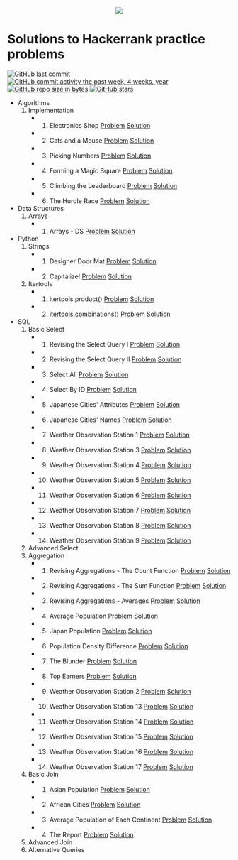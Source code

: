 <p align="center"><a href="https://www.hackerrank.com/marinskiy"><img src="https://i0.wp.com/gradsingames.com/wp-content/uploads/2016/05/856771_668224053197841_1943699009_o.png" ></a></p>

# Solutions to Hackerrank practice problems

[![GitHub last commit](https://img.shields.io/github/last-commit/marinskiy/HackerrankPractice.svg)](https://github.com/marinskiy/HackerrankPractice) 
[![GitHub commit activity the past week, 4 weeks, year](https://img.shields.io/github/commit-activity/y/marinskiy/HackerrankPractice.svg)](https://github.com/marinskiy/HackerrankPractice)
[![GitHub repo size in bytes](https://img.shields.io/github/repo-size/marinskiy/HackerrankPractice.svg)](https://github.com/marinskiy/HackerrankPractice) 
[![GitHub stars](https://img.shields.io/github/stars/marinskiy/HackerrankPractice.svg)](https://github.com/marinskiy/HackerrankPractice)

- Algorithms
    01. Implementation
        - 001. Electronics Shop [Problem](https://www.hackerrank.com/challenges/electronics-shop/problem) [Solution](https://github.com/marinskiy/HackerrankPractice/blob/master/Algorithms/01.%20Implementation/001.%20Electronics%20Shop.py)
        - 002. Cats and a Mouse [Problem](https://www.hackerrank.com/challenges/cats-and-a-mouse/problem) [Solution](https://github.com/marinskiy/HackerrankPractice/blob/master/Algorithms/01.%20Implementation/002.%20Cats%20and%20a%20Mouse.py)
        - 003. Picking Numbers [Problem](https://www.hackerrank.com/challenges/picking-numbers) [Solution](https://github.com/marinskiy/HackerrankPractice/blob/master/Algorithms/01.%20Implementation/003.%20Picking%20Numbers.py)
        - 004. Forming a Magic Square [Problem](https://www.hackerrank.com/challenges/magic-square-forming) [Solution](https://github.com/marinskiy/HackerrankPractice/blob/master/Algorithms/01.%20Implementation/004.%20Forming%20a%20Magic%20Square.py)
        - 005. Climbing the Leaderboard [Problem](https://www.hackerrank.com/challenges/climbing-the-leaderboard/problem) [Solution](https://github.com/marinskiy/HackerrankPractice/blob/master/Algorithms/01.%20Implementation/005.%20Climbing%20the%20Leaderboard.py)
        - 006. The Hurdle Race [Problem](https://www.hackerrank.com/challenges/the-hurdle-race/problem) [Solution](https://github.com/marinskiy/HackerrankPractice/blob/master/Algorithms/01.%20Implementation/006.%20The%20Hurdle%20Race.py)
- Data Structures
    01. Arrays
        - 001. Arrays - DS [Problem](https://www.hackerrank.com/challenges/arrays-ds/problem) [Solution](https://github.com/marinskiy/HackerrankPractice/blob/master/Data%20Structures/01.%20Arrays/001.%20Arrays%20-%20DS.py)
- Python
    01. Strings
        - 001. Designer Door Mat [Problem](https://www.hackerrank.com/challenges/designer-door-mat/problem) [Solution](https://github.com/marinskiy/HackerrankPractice/blob/master/Python/01.%20Strings/001.%20Designer%20Door%20Mat.py)
        - 002. Capitalize! [Problem](https://www.hackerrank.com/challenges/capitalize/problem) [Solution](https://github.com/marinskiy/HackerrankPractice/blob/master/Python/01.%20Strings/002.%20Capitalize!.py)
    02. Itertools
        - 001. itertools.product() [Problem](https://www.hackerrank.com/challenges/itertools-product/problem) [Solution](https://github.com/marinskiy/HackerrankPractice/blob/master/Python/02.%20Itertools/001.%20itertools.product().py)
        - 002. itertools.combinations() [Problem](https://www.hackerrank.com/challenges/itertools-combinations/problem) [Solution](https://github.com/marinskiy/HackerrankPractice/blob/master/Python/02.%20Itertools/002.%20itertools.combinations().py)
- SQL
    01. Basic Select
        - 001. Revising the Select Query I [Problem](https://www.hackerrank.com/challenges/revising-the-select-query/problem) [Solution](https://github.com/marinskiy/HackerrankPractice/blob/master/SQL/01.%20Basic%20Select/001.%20Revising%20the%20Select%20Query%20I.sql)
        - 002. Revising the Select Query II [Problem](https://www.hackerrank.com/challenges/revising-the-select-query-2/problem) [Solution](https://github.com/marinskiy/HackerrankPractice/blob/master/SQL/01.%20Basic%20Select/002.%20Revising%20the%20Select%20Query%20II.sql)
        - 003. Select All [Problem](https://www.hackerrank.com/challenges/select-all-sql/problem) [Solution](https://github.com/marinskiy/HackerrankPractice/blob/master/SQL/01.%20Basic%20Select/003.%20Select%20All.sql)
        - 004. Select By ID [Problem](https://www.hackerrank.com/challenges/select-by-id/problem) [Solution](https://github.com/marinskiy/HackerrankPractice/blob/master/SQL/01.%20Basic%20Select/004.%20Select%20By%20ID.sql)
        - 005. Japanese Cities' Attributes [Problem](https://www.hackerrank.com/challenges/japanese-cities-attributes/problem) [Solution](https://github.com/marinskiy/HackerrankPractice/blob/master/SQL/01.%20Basic%20Select/005.%20Japanese%20Cities'%20Attributes.sql)
        - 006. Japanese Cities' Names [Problem](https://www.hackerrank.com/challenges/japanese-cities-name/problem) [Solution](https://github.com/marinskiy/HackerrankPractice/blob/master/SQL/01.%20Basic%20Select/006.%20Japanese%20Cities'%20Names.sql)
        - 007. Weather Observation Station 1 [Problem](https://www.hackerrank.com/challenges/weather-observation-station-1/problem) [Solution](https://github.com/marinskiy/HackerrankPractice/blob/master/SQL/01.%20Basic%20Select/007.%20Weather%20Observation%20Station%201.sql)
        - 008. Weather Observation Station 3 [Problem](https://www.hackerrank.com/challenges/weather-observation-station-3/problem) [Solution](https://github.com/marinskiy/HackerrankPractice/blob/master/SQL/01.%20Basic%20Select/008.%20Weather%20Observation%20Station%203.sql)
        - 009. Weather Observation Station 4 [Problem](https://www.hackerrank.com/challenges/weather-observation-station-4/problem) [Solution](https://github.com/marinskiy/HackerrankPractice/blob/master/SQL/01.%20Basic%20Select/009.%20Weather%20Observation%20Station%204.sql)
        - 010. Weather Observation Station 5 [Problem](https://www.hackerrank.com/challenges/weather-observation-station-5/problem) [Solution](https://github.com/marinskiy/HackerrankPractice/blob/master/SQL/01.%20Basic%20Select/010.%20Weather%20Observation%20Station%205.sql)
        - 011. Weather Observation Station 6 [Problem](https://www.hackerrank.com/challenges/weather-observation-station-6/problem) [Solution](https://github.com/marinskiy/HackerrankPractice/blob/master/SQL/01.%20Basic%20Select/011.%20Weather%20Observation%20Station%206.sql)
        - 012. Weather Observation Station 7 [Problem](https://www.hackerrank.com/challenges/weather-observation-station-7/problem) [Solution](https://github.com/marinskiy/HackerrankPractice/blob/master/SQL/01.%20Basic%20Select/012.%20Weather%20Observation%20Station%207.sql)
        - 013. Weather Observation Station 8 [Problem](https://www.hackerrank.com/challenges/weather-observation-station-8/problem) [Solution](https://github.com/marinskiy/HackerrankPractice/blob/master/SQL/01.%20Basic%20Select/013.%20Weather%20Observation%20Station%208.sql)
        - 014. Weather Observation Station 9 [Problem](https://www.hackerrank.com/challenges/weather-observation-station-9/problem) [Solution](https://github.com/marinskiy/HackerrankPractice/blob/master/SQL/01.%20Basic%20Select/014.%20Weather%20Observation%20Station%209.sql)
    02. Advanced Select
    03. Aggregation
        - 001. Revising Aggregations - The Count Function [Problem](https://www.hackerrank.com/challenges/revising-aggregations-the-count-function/problem) [Solution](https://github.com/marinskiy/HackerrankPractice/blob/master/SQL/03.%20Aggregation/001.%20Revising%20Aggregations%20-%20The%20Count%20Function.sql)
        - 002. Revising Aggregations - The Sum Function [Problem](https://www.hackerrank.com/challenges/revising-aggregations-sum/problem) [Solution](https://github.com/marinskiy/HackerrankPractice/blob/master/SQL/03.%20Aggregation/002.%20Revising%20Aggregations%20-%20The%20Sum%20Function.sql)
        - 003. Revising Aggregations - Averages [Problem](https://www.hackerrank.com/challenges/revising-aggregations-the-average-function/problem) [Solution](https://github.com/marinskiy/HackerrankPractice/blob/master/SQL/03.%20Aggregation/003.%20Revising%20Aggregations%20-%20Averages.sql)
        - 004. Average Population [Problem](https://www.hackerrank.com/challenges/average-population/problem) [Solution](https://github.com/marinskiy/HackerrankPractice/blob/master/SQL/03.%20Aggregation/004.%20Average%20Population.sql)
        - 005. Japan Population [Problem](https://www.hackerrank.com/challenges/japan-population/problem) [Solution](https://github.com/marinskiy/HackerrankPractice/blob/master/SQL/03.%20Aggregation/005.%20Japan%20Population.sql)
        - 006. Population Density Difference [Problem](https://www.hackerrank.com/challenges/population-density-difference/problem) [Solution](https://github.com/marinskiy/HackerrankPractice/blob/master/SQL/03.%20Aggregation/006.%20Population%20Density%20Difference.sql)
        - 007. The Blunder [Problem](https://www.hackerrank.com/challenges/the-blunder/problem) [Solution](https://github.com/marinskiy/HackerrankPractice/blob/master/SQL/03.%20Aggregation/007.%20The%20Blunder.sql)
        - 008. Top Earners [Problem](https://www.hackerrank.com/challenges/earnings-of-employees/problem) [Solution](https://github.com/marinskiy/HackerrankPractice/blob/master/SQL/03.%20Aggregation/008.%20Top%20Earners.sql)
        - 009. Weather Observation Station 2 [Problem](https://www.hackerrank.com/challenges/weather-observation-station-2/problem) [Solution](https://github.com/marinskiy/HackerrankPractice/blob/master/SQL/03.%20Aggregation/009.%20Weather%20Observation%20Station%202.sql)
        - 010. Weather Observation Station 13 [Problem](https://www.hackerrank.com/challenges/weather-observation-station-13/problem) [Solution](https://github.com/marinskiy/HackerrankPractice/blob/master/SQL/03.%20Aggregation/010.%20Weather%20Observation%20Station%2013.sql)
        - 011. Weather Observation Station 14 [Problem](https://www.hackerrank.com/challenges/weather-observation-station-14/problem) [Solution](https://github.com/marinskiy/HackerrankPractice/blob/master/SQL/03.%20Aggregation/011.%20Weather%20Observation%20Station%2014.sql)
        - 012. Weather Observation Station 15 [Problem](https://www.hackerrank.com/challenges/weather-observation-station-15/problem) [Solution](https://github.com/marinskiy/HackerrankPractice/blob/master/SQL/03.%20Aggregation/012.%20Weather%20Observation%20Station%2015.sql)
        - 013. Weather Observation Station 16 [Problem](https://www.hackerrank.com/challenges/weather-observation-station-16/problem) [Solution](https://github.com/marinskiy/HackerrankPractice/blob/master/SQL/03.%20Aggregation/013.%20Weather%20Observation%20Station%2016.sql)
        - 014. Weather Observation Station 17 [Problem](https://www.hackerrank.com/challenges/weather-observation-station-17/problem) [Solution](https://github.com/marinskiy/HackerrankPractice/blob/master/SQL/03.%20Aggregation/014.%20Weather%20Observation%20Station%2017.sql)
    04. Basic Join
        - 001. Asian Population [Problem](https://www.hackerrank.com/challenges/asian-population/problem) [Solution](https://github.com/marinskiy/HackerrankPractice/blob/master/SQL/04.%20Basic%20Join/001.%20Asian%20Population.sql)
        - 002. African Cities [Problem](https://www.hackerrank.com/challenges/african-cities/problem) [Solution](https://github.com/marinskiy/HackerrankPractice/blob/master/SQL/04.%20Basic%20Join/002.%20African%20Cities.sql)
        - 003. Average Population of Each Continent [Problem](https://www.hackerrank.com/challenges/average-population-of-each-continent/problem) [Solution](https://github.com/marinskiy/HackerrankPractice/blob/master/SQL/04.%20Basic%20Join/003.%20Average%20Population%20of%20Each%20Continent.sql)
        - 004. The Report [Problem](https://www.hackerrank.com/challenges/the-report/problem) [Solution](https://github.com/marinskiy/HackerrankPractice/blob/master/SQL/04.%20Basic%20Join/004.%20The%20Report.sql)
    05. Advanced Join
    06. Alternative Queries
